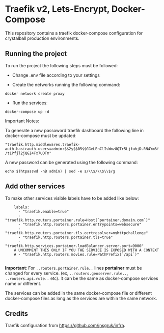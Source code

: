 
# Traefik v2, Lets-Encrypt, Docker-Compose
This repository contains a traefik docker-compose configuration for crystalball production environments.

## Running the project 

To run the project the following steps must be followed: 

- Change .env file according to your settings


- Create the networks running the following command: 
```
docker network create proxy
```

- Run the services:

```
docker-compose up -d
```

Important Notes: 

To generate a new passoword traefik dashboard the following line in docker-compose must be updated: 

``
"traefik.http.middlewares.traefik-auth.basicauth.users=admin:$$2y$$05$$GGeLEnClIsWmz8QTr5LjfuhjD.RN4Ym3f/t1Pfjl2jQGI4Fx7UOTm"
``

A new password can be generated using the following command: 

``` 
echo $(htpasswd -nB admin) | sed -e s/\\$/\\$\\$/g
```

## Add other services

To make other services visible labels have to be added like below: 

```
    labels:
      - "traefik.enable=true"
      - "traefik.http.routers.portainer.rule=Host(`portainer.domain.com`)"
      - "traefik.http.routers.portainer.entrypoints=websecure"
      - "traefik.http.routers.portainer.tls.certresolver=myhttpchallenge"
      - "traefik.http.routers.portainer.tls=true"
      - "traefik.http.services.portainer.loadBalancer.server.port=9000"
    # UNCOMMENT THIS ONLY IF YOU THE SERVICE IS EXPOSED WITH A CONTEXT
    # - "traefik.http.routers.movies.rule=PathPrefix(`/api`)"
  
```
<b>Important</b>: 
For ``..routers.portainer.rule..``</b> lines <b>portainer</b> must be changed for every service. 
(ex, ``..routers.geoserver.rule..``, ``..routers.api.rule..`` etc). 
It can be the same as docker-compose services name or different. 

The services can be added in the same docker-compose file or different docker-compose files as long as the services are within the same network. 

## Credits

Traefik configuration from https://github.com/jnsgruk/infra.